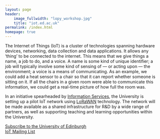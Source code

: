 ```yaml
---
layout: page
header:
    image_fullwidth: "lopy_workshop.jpg"
    title: "iot.ed.ac.uk"
permalink: /index.html
homepage: true
---
```


The Internet of Things (IoT) is a cluster of technologies spanning hardware devices, networking, data collection and data applications. It allows any ‘thing’ to be connected to the internet. This means that we give things a name, a job to do, and a voice. A name is some kind of unique identifier; a job will typically involve some kind of sensing of &mdash; or acting upon &mdash; the environment; a voice is a means of communicating. As an example, we could add a heat sensor to a chair so that it can report whether someone is sitting on it. If all the chairs in a given room were able to communicate this information, we could get a real-time picture of how full the room was.

In an initiative spearheaded by [Information Services](http://www.ed.ac.uk/information-services/about/organisation/iti), the University is setting up a pilot IoT network using [LoRaWAN](https://www.lora-alliance.org/What-Is-LoRa/Technology) technology. The network will be made available as a shared infrastructure for R&amp;D by a wide range of partners, as well as supporting teaching and learning opportunities within the University.



<div class="row t60">
        <div class="small-12 text-center columns">
            <a class="button large radius" href="https://mlist.is.ed.ac.uk/lists/subscribe/iot" target="_blank" >
            Subscribe to the University of Edinburgh<br/>IoT Mailing List
            </a>
        </div><!-- /.small-12.columns -->
</div><!-- /.row -->
